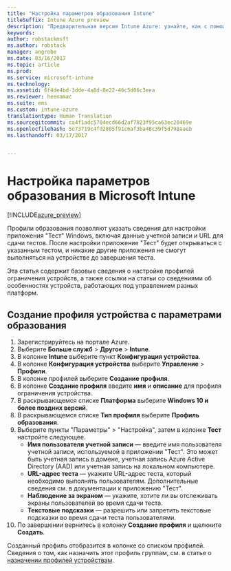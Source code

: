 ```yaml
---
title: "Настройка параметров образования Intune"
titleSuffix: Intune Azure preview
description: "Предварительная версия Intune Azure: узнайте, как с помощью Intune можно настроить параметры образования на управляемых устройствах."
keywords: 
author: robstackmsft
ms.author: robstack
manager: angrobe
ms.date: 03/16/2017
ms.topic: article
ms.prod: 
ms.service: microsoft-intune
ms.technology: 
ms.assetid: 6f4de4bd-3dde-4a8d-8e22-46c5d06c3eea
ms.reviewer: heenamac
ms.suite: ems
ms.custom: intune-azure
translationtype: Human Translation
ms.sourcegitcommit: ca4f1adc5704ecd66d2af7823f95ca63ec20469e
ms.openlocfilehash: 5c73719c4fd2805f91c6af3ba48c39f5d798aaeb
ms.lasthandoff: 03/17/2017


---
```


# <a name="how-to-configure-education-settings-in-microsoft-intune"></a>Настройка параметров образования в Microsoft Intune

[!INCLUDE[azure_preview](../includes/azure_preview.md)]

Профили образования позволяют указать сведения для настройки приложения "Тест" Windows, включая данные учетной записи и URL для сдачи тестов. После настройки приложение "Тест" будет открываться с указанным тестом, и никакие другие приложения не смогут выполняться на устройстве до завершения теста.

Эта статья содержит базовые сведения о настройке профилей ограничения устройств, а также ссылки на статьи со сведениями об особенностях устройств, работающих под управлением разных платформ.

## <a name="create-a-device-profile-containing-education-profile-settings"></a>Создание профиля устройства с параметрами образования

1. Зарегистрируйтесь на портале Azure.
2. Выберите **Больше служб** > **Другое** > **Intune**.
3. В колонке **Intune** выберите пункт **Конфигурация устройства**.
2. В колонке **Конфигурация устройства** выберите **Управление** > **Профили**.
3. В колонке профилей выберите **Создание профиля**.
4. В колонке **Создание профиля** введите **имя** и **описание** для профиля ограничения устройства.
5. В раскрывающемся списке **Платформа** выберите **Windows 10 и более поздних версий**.
6. В раскрывающемся списке **Тип профиля** выберите **Профиль образования**. 
7. Выберите пункты "Параметры" > "Настройка", затем в колонке **Тест** настройте следующее.
    - **Имя пользователя учетной записи** — введите имя пользователя учетной записи, используемой в приложении "Тест". Это может быть учетная запись в домене, учетная запись Azure Active Directory (AAD) или учетная запись на локальном компьютере.
    - **URL-адрес теста** — укажите URL-адрес теста, который необходимо выполнять пользователям. Дополнительные сведения см. в документации к приложению "Тест".
    - **Наблюдение за экраном** — укажите, хотите ли вы отслеживать экраны пользователей во время сдачи теста.
    - **Текстовые подсказки** — разрешить или запретить текстовые подсказки во время сдачи теста пользователями.
8. По завершении вернитесь в колонку **Создание профиля** и щелкните **Создать**.

Созданный профиль отобразится в колонке со списком профилей.
Сведения о том, как назначить этот профиль группам, см. в статье о [назначении профилей устройствам](how-to-assign-device-profiles.md).





